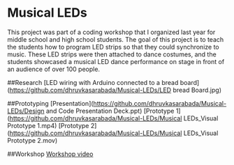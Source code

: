 # Musical LEDs

This project was part of a coding workshop that I organized last year for middle school and high school students. The goal of this project is to teach the students how to program LED strips so that they could synchronize to music. These LED strips were then attached to dance costumes, and the students showcased a musical LED dance performance on stage in front of an audience of over 100 people.
  
##Research
[LED wiring with Arduino connected to a bread board](https://github.com/dhruvkasarabada/Musical-LEDs/LED bread Board.jpg)

##Prototyping
[Presentation](https://github.com/dhruvkasarabada/Musical-LEDs/Design and Code Presentation Deck.ppt)
[Prototype 1](https://github.com/dhruvkasarabada/Musical-LEDs/Musical LEDs_Visual Prototype 1.mp4)
[Prototype 2](https://github.com/dhruvkasarabada/Musical-LEDs/Musical LEDs_Visual Prototype 2.mov)

##Workshop
[Workshop video](https://youtu.be/rfhRKKA4tng)

